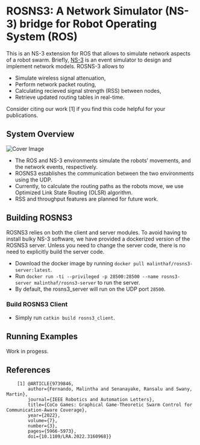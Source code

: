 # ROSNS3: A Network Simulator (NS-3) bridge for Robot Operating System (ROS) 

This is an NS-3 extension for ROS that allows to simulate network aspects of a robot swarm. Briefly, [NS-3](https://www.nsnam.org/) is an event simulator to design and implement network models. ROSNS-3 allows to
- Simulate wireless signal attenuation,
- Perform network packet routing,
- Calculating recieved signal strength (RSS) between nodes,
- Retrieve updated routing tables in real-time.

Consider citing our work [1] if you find this code helpful for your publications.

## System Overview

![Cover Image](https://github.com/malintha/rosns3_client/blob/master/cover.png?raw=true)

- The ROS and NS-3 environments simulate the robots’ movements, and the network events, respectively.
- ROSNS3 establishes the communication between the two environments using the UDP.
- Currently, to calculate the routing paths as the robots move, we use Optimized Link State Routing (OLSR) algorithm.
- RSS and throughput features are planned for future work.

## Building ROSNS3

ROSNS3 relies on both the client and server modules. To avoid having to install bulky NS-3 software, we have provided a dockerized version of the ROSNS3 server. Unless you need to change the server code, there is no need to explicitly build the server code.
- Download the docker image by running `docker pull malinthaf/rosns3-server:latest`.
- Run `docker run -ti --privileged -p 28500:28500 --name rosns3-server malinthaf/rosns3-server` to run the server.
- By default, the rosns3_server will run on the UDP port `28500`.

### Build ROSNS3 Client

- Simply run `catkin build rosns3_client`.

## Running Examples

Work in progess.

<!-- ## Using ROSNS3 -->
<!-- ## Changing the Server Side Code

Any changes you will do the server side needs to be pushed into the docker container, and build inside to take effect. We have scripted this process, so there is no need to install NS3 or to do anything manually. Run the `build_server.sh` to push any changes you did to the NS-3 side code. -->

## References

        [1] @ARTICLE{9739846,
            author={Fernando, Malintha and Senanayake, Ransalu and Swany, Martin},
            journal={IEEE Robotics and Automation Letters}, 
            title={CoCo Games: Graphical Game-Theoretic Swarm Control for Communication-Aware Coverage}, 
            year={2022},
            volume={7},
            number={3},
            pages={5966-5973},
            doi={10.1109/LRA.2022.3160968}}
